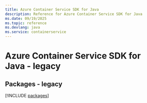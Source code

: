 ```yaml
---
title: Azure Container Service SDK for Java
description: Reference for Azure Container Service SDK for Java
ms.date: 09/19/2025
ms.topic: reference
ms.devlang: java
ms.service: containerservice
---
```

# Azure Container Service SDK for Java - legacy
## Packages - legacy
[!INCLUDE [packages](container-service-index.md)]